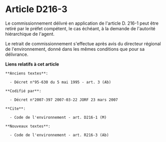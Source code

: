 # Article D216-3

Le commissionnement délivré en application de l'article D. 216-1 peut être retiré par le préfet compétent, le cas échéant, à
la demande de l'autorité hiérarchique de l'agent.

Le retrait de commissionnement s'effectue après avis du directeur régional de l'environnement, donné dans les mêmes
conditions que pour sa délivrance.

**Liens relatifs à cet article**

	**Anciens textes**:

	  - Décret n°95-630 du 5 mai 1995 - art. 3 (Ab)

	**Codifié par**:

	  - Décret n°2007-397 2007-03-22 JORF 23 mars 2007

	**Cite**:

	  - Code de l'environnement - art. D216-1 (M)

	**Nouveaux textes**:

	  - Code de l'environnement - art. R216-3 (Ab)

